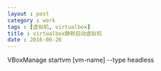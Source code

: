 ```yaml
---
layout : post
category : work
tags : [虚拟机, virtualbox]
title : virtualbox静默启动虚拟机
date : 2016-06-26
---
```



VBoxManage startvm [vm-name] --type headless


